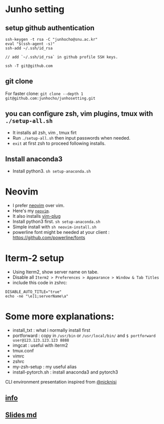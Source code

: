 # Junho setting

## setup github authentication

```
ssh-keygen -t rsa -C "junhocho@snu.ac.kr"
eval "$(ssh-agent -s)"
ssh-add ~/.ssh/id_rsa

// add `~/.ssh/id_rsa` in github profile SSH keys.

ssh -T git@github.com
```

## git clone

For faster clone:
`git clone --depth 1 git@github.com:junhocho/junhosetting.git`

## you can configure zsh, vim plugins, tmux with `./setup-all.sh`

- It installs all zsh, vim , tmux firt
- Run `./setup-all.sh` then input passwords when needed.
- `exit` at first zsh to proceed following installs.

## Install anaconda3

- Install python3. `sh setup-anaconda.sh`

# Neovim

- I prefer [neovim](https://github.com/neovim/neovim/wiki/Installing-Neovim) over vim.
- Here's my [`neovim`](./neovim-install.sh).
- It also installs [vim-plug](https://github.com/junegunn/vim-plug#example)
- Install python3 first. `sh setup-anaconda.sh`
- Simple install with `sh neovim-install.sh`
- powerline font might be needed at your client : https://github.com/powerline/fonts

# Iterm-2 setup

- Using Iterm2, show server name on tabe.
- Disable all  `Iterm2 > Preferences > Appearance > Window & Tab Titles`
- include this code in zshrc:
```
DISABLE_AUTO_TITLE="true"
echo -ne "\e]1;serverName\a"
```

# Some more explanations:

- install_txt : what i normally install first
- portforward : copy in `/usr/bin` or `/usr/local/bin/` and `$ portforward user@123.123.123.123 8888`
- imgcat : useful with iterm2
- tmux.conf
- vimrc
- zshrc
- my-zsh-setup : my useful alias
- install-pytorch.sh : install anaconda3 and pytorch3


CLI environment presentation inspired from [@nicknisi](https://github.com/nicknisi/vim-workshop)

## [info](http://tmmse.xyz/2018/04/01/command-line-interface/)

## [Slides md](./get-used-to-cli.md)
